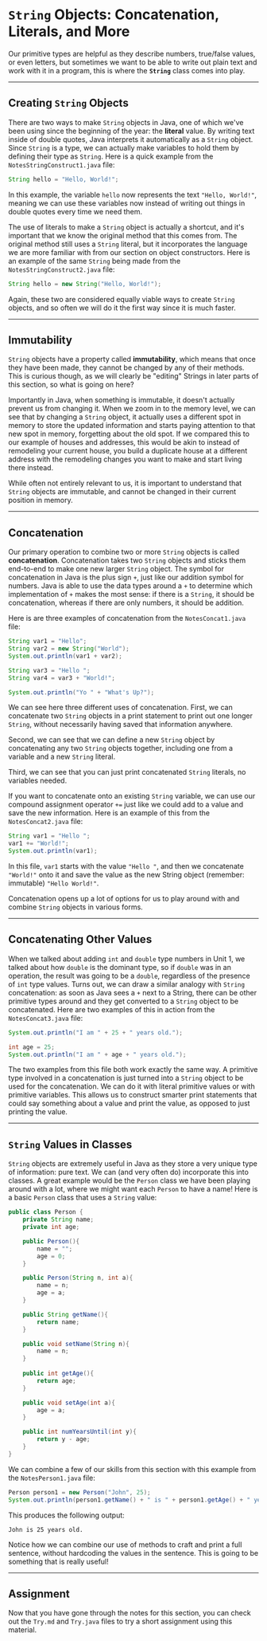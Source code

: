 # `String` Objects: Concatenation, Literals, and More

Our primitive types are helpful as they describe numbers, true/false values, or even letters, but sometimes we want to be able to write out plain text and work with it in a program, this is where the **`String`** class comes into play.

---

## Creating `String` Objects

There are two ways to make `String` objects in Java, one of which we've been using since the beginning of the year: the **literal** value. By writing text inside of double quotes, Java interprets it automatically as a `String` object. Since `String` is a type, we can actually make variables to hold them by defining their type as `String`. Here is a quick example from the `NotesStringConstruct1.java` file:

```java
String hello = "Hello, World!";
```

In this example, the variable `hello` now represents the text `"Hello, World!"`, meaning we can use these variables now instead of writing out things in double quotes every time we need them.

The use of literals to make a `String` object is actually a shortcut, and it's important that we know the original method that this comes from. The original method still uses a `String` literal, but it incorporates the language we are more familiar with from our section on object constructors. Here is an example of the same `String` being made from the `NotesStringConstruct2.java` file:

```java
String hello = new String("Hello, World!");
```

Again, these two are considered equally viable ways to create `String` objects, and so often we will do it the first way since it is much faster.

---

## Immutability

`String` objects have a property called **immutability**, which means that once they have been made, they cannot be changed by any of their methods. This is curious though, as we will clearly be "editing" Strings in later parts of this section, so what is going on here?

Importantly in Java, when something is immutable, it doesn't actually prevent us from changing it. When we zoom in to the memory level, we can see that by changing a `String` object, it actually uses a different spot in memory to store the updated information and starts paying attention to that new spot in memory, forgetting about the old spot. If we compared this to our example of houses and addresses, this would be akin to instead of remodeling your current house, you build a duplicate house at a different address with the remodeling changes you want to make and start living there instead.

While often not entirely relevant to us, it is important to understand that `String` objects are immutable, and cannot be changed in their current position in memory.

---

## Concatenation

Our primary operation to combine two or more `String` objects is called **concatenation**. Concatenation takes two `String` objects and sticks them end-to-end to make one new larger `String` object. The symbol for concatenation in Java is the plus sign `+`, just like our addition symbol for numbers. Java is able to use the data types around a `+` to determine which implementation of `+` makes the most sense: if there is a `String`, it should be concatenation, whereas if there are only numbers, it should be addition.

Here is are three examples of concatenation from the `NotesConcat1.java` file:

```java
String var1 = "Hello";
String var2 = new String("World");
System.out.println(var1 + var2);

String var3 = "Hello ";
String var4 = var3 + "World!";

System.out.println("Yo " + "What's Up?");
```

We can see here three different uses of concatenation. First, we can concatenate two `String` objects in a print statement to print out one longer `String`, without necessarily having saved that information anywhere.

Second, we can see that we can define a new `String` object by concatenating any two `String` objects together, including one from a variable and a new `String` literal.

Third, we can see that you can just print concatenated `String` literals, no variables needed.

If you want to concatenate onto an existing `String` variable, we can use our compound assignment operator `+=` just like we could add to a value and save the new information. Here is an example of this from the `NotesConcat2.java` file:

```java
String var1 = "Hello ";
var1 += "World!";
System.out.println(var1);
```

In this file, `var1` starts with the value `"Hello "`, and then we concatenate `"World!"` onto it and save the value as the new String object (remember: immutable) `"Hello World!"`.

Concatenation opens up a lot of options for us to play around with and combine `String` objects in various forms.

---

## Concatenating Other Values

When we talked about adding `int` and `double` type numbers in Unit 1, we talked about how `double` is the dominant type, so if `double` was in an operation, the result was going to be a `double`, regardless of the presence of `int` type values. Turns out, we can draw a similar analogy with `String` concatenation: as soon as Java sees a `+` next to a String, there can be other primitive types around and they get converted to a `String` object to be concatenated. Here are two examples of this in action from the `NotesConcat3.java` file:

```java
System.out.println("I am " + 25 + " years old.");

int age = 25;
System.out.println("I am " + age + " years old.");
```

The two examples from this file both work exactly the same way. A primitive type involved in a concatenation is just turned into a `String` object to be used for the concatenation. We can do it with literal primitive values or with primitive variables. This allows us to construct smarter print statements that could say something about a value and print the value, as opposed to just printing the value.


---

## `String` Values in Classes

`String` objects are extremely useful in Java as they store a very unique type of information: pure text. We can (and very often do) incorporate this into classes. A great example would be the `Person` class we have been playing around with a lot, where we might want each `Person` to have a name! Here is a basic `Person` class that uses a `String` value:

```java
public class Person {
    private String name;
    private int age;

    public Person(){
        name = "";
        age = 0;
    }

    public Person(String n, int a){
        name = n;
        age = a;
    }

    public String getName(){
        return name;
    }

    public void setName(String n){
        name = n;
    }
    
    public int getAge(){
        return age;
    }

    public void setAge(int a){
        age = a;
    }

    public int numYearsUntil(int y){
        return y - age;
    }
}
```

We can combine a few of our skills from this section with this example from the `NotesPerson1.java` file:

```java
Person person1 = new Person("John", 25);
System.out.println(person1.getName() + " is " + person1.getAge() + " years old.");
```

This produces the following output:

```
John is 25 years old.
```

Notice how we can combine our use of methods to craft and print a full sentence, without hardcoding the values in the sentence. This is going to be something that is really useful!

---

## Assignment

Now that you have gone through the notes for this section, you can check out the `Try.md` and `Try.java` files to try a short assignment using this material.
